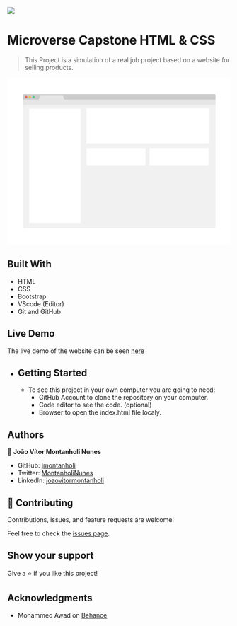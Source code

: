 ![](https://img.shields.io/badge/Microverse-blueviolet)

# Microverse Capstone HTML & CSS 

> This Project is a simulation of a real job project based on a website for selling products.

![screenshot](./app_screenshot.png)

## Built With

- HTML
- CSS
- Bootstrap
- VScode (Editor)
- Git and GitHub

## Live Demo

The live demo of the website can be seen [here](https://livedemo.com)


* ## Getting Started
  * To see this project in your own computer you are going to need:
    * GitHub Account to clone the repository on your computer.
    * Code editor to see the code. (optional)
    * Browser to open the index.html file localy. 


## Authors

👤 **João Vítor Montanholi Nunes**

- GitHub: [jmontanholi](https://github.com/jmontanholi)
- Twitter: [MontanholiNunes](https://twitter.com/MontanholiNunes)
- LinkedIn: [joaovitormontanholi](https://www.linkedin.com/in/joaovitormontanholi/)

## 🤝 Contributing

Contributions, issues, and feature requests are welcome!

Feel free to check the [issues page](https://github.com/jmontanholi/MicroverseCapstoneHTML/issues).

## Show your support

Give a ⭐️ if you like this project!

## Acknowledgments

- Mohammed Awad on [Behance](https://www.behance.net/gallery/24796463/ZATTIX)
